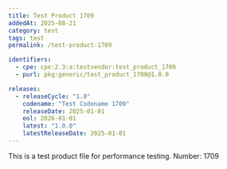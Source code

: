 ```yaml
---
title: Test Product 1709
addedAt: 2025-08-21
category: test
tags: test
permalink: /test-product-1709

identifiers:
  - cpe: cpe:2.3:a:testvendor:test_product_1709
  - purl: pkg:generic/test_product_1709@1.0.0

releases:
  - releaseCycle: "1.0"
    codename: "Test Codename 1709"
    releaseDate: 2025-01-01
    eol: 2026-01-01
    latest: "1.0.0"
    latestReleaseDate: 2025-01-01
---
```


This is a test product file for performance testing. Number: 1709
